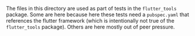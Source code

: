 The files in this directory are used as part of tests in the
`flutter_tools` package. Some are here because here these tests need a
`pubspec.yaml` that references the flutter framework (which is
intentionally not true of the `flutter_tools` package). Others are
here mostly out of peer pressure.
